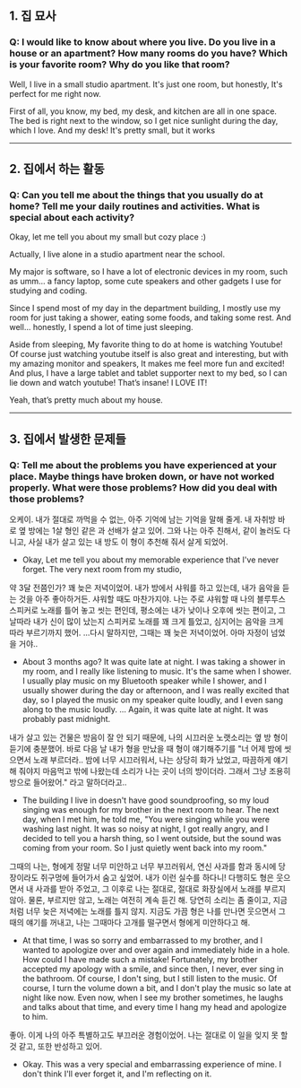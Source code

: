 ## 1. 집 묘사
### Q: I would like to know about where you live. Do you live in a house or an apartment? How many rooms do you have? Which is your favorite room? Why do you like that room?

Well, I live in a small studio apartment. It's just one room, but honestly, It's perfect for me right now.

First of all, you know, my bed, my desk, and kitchen are all in one space. The bed is right next to the window, so I get nice sunlight during the day, which I love. And my desk! It's pretty small, but it works 

---
## 2. 집에서 하는 활동
### Q: Can you tell me about the things that you usually do at home? Tell me your daily routines and activities. What is special about each activity?

Okay, let me tell you about my small but cozy place :)

Actually, I live alone in a studio apartment near the school.

My major is software, so I have a lot of electronic devices in my room, such as umm… a fancy laptop, some cute speakers and other gadgets I use for studying and coding.

Since I spend most of my day in the department building, I mostly use my room for just taking a shower, eating some foods, and taking some rest. And well… honestly, I spend a lot of time just sleeping.  
  
Aside from sleeping, My favorite thing to do at home is watching Youtube! Of course just watching youtube itself is also great and interesting, but with my amazing monitor and speakers, It makes me feel more fun and excited! And plus, I have a large tablet and tablet supporter next to my bed, so I can lie down and watch youtube! That’s insane! I LOVE IT!

Yeah, that’s pretty much about my house.

---
## 3. 집에서 발생한 문제들
### Q: Tell me about the problems you have experienced at your place. Maybe things have broken down, or have not worked properly. What were those problems? How did you deal with those problems?

오케이. 내가 절대로 까먹을 수 없는, 아주 기억에 남는 기억을 말해 줄게.
내 자취방 바로 옆 방에는 1살 형인 같은 과 선배가 살고 있어.
그와 나는 아주 친해서, 같이 놀러도 다니고, 사실 내가 살고 있는 내 방도 이 형이 추천해 줘서 살게 되었어.
- Okay, Let me tell you about my memorable experience that I've never forget. The very next room from my studio,  

약 3달 전쯤인가? 꽤 늦은 저녁이었어. 내가 방에서 샤워를 하고 있는데, 내가 음악을 듣는 것을 아주 좋아하거든. 샤워할 때도 마찬가지야. 나는 주로 샤워할 때 나의 블루투스 스피커로 노래를 틀어 놓고 씻는 편인데, 평소에는 내가 낮이나 오후에 씻는 편이고, 그날따라 내가 신이 많이 났는지 스피커로 노래를 꽤 크게 틀었고, 심지어는 음악을 크게 따라 부르기까지 했어. ...다시 말하지만, 그때는 꽤 늦은 저녁이었어. 아마 자정이 넘었을 거야..
- About 3 months ago? It was quite late at night. I was taking a shower in my room, and I really like listening to music. It's the same when I shower. I usually play music on my Bluetooth speaker while I shower, and I usually shower during the day or afternoon, and I was really excited that day, so I played the music on my speaker quite loudly, and I even sang along to the music loudly. ... Again, it was quite late at night. It was probably past midnight.

내가 살고 있는 건물은 방음이 잘 안 되기 때문에, 나의 시끄러운 노랫소리는 옆 방 형이 듣기에 충분했어. 바로 다음 날 내가 형을 만났을 때 형이 얘기해주기를 "너 어제 밤에 씻으면서 노래 부르더라.. 밤에 너무 시끄러워서, 나는 상당히 화가 났었고, 따끔하게 얘기해 줘야지 마음먹고 밖에 나왔는데 소리가 나는 곳이 너의 방이더라. 그래서 그냥 조용히 방으로 들어왔어." 라고 말하더라고..
- The building I live in doesn't have good soundproofing, so my loud singing was enough for my brother in the next room to hear. The next day, when I met him, he told me, "You were singing while you were washing last night. It was so noisy at night, I got really angry, and I decided to tell you a harsh thing, so I went outside, but the sound was coming from your room. So I just quietly went back into my room."

그때의 나는, 형에게 정말 너무 미안하고 너무 부끄러워서, 연신 사과를 함과 동시에 당장이라도 쥐구멍에 들어가서 숨고 싶었어. 내가 이런 실수를 하다니! 다행히도 형은 웃으면서 내 사과를 받아 주었고, 그 이후로 나는 절대로, 절대로 화장실에서 노래를 부르지 않아. 물론, 부르지만 않고, 노래는 여전히 계속 듣긴 해. 당연히 소리는 좀 줄이고, 지금처럼 너무 늦은 저녁에는 노래를 틀지 않지. 지금도 가끔 형은 나를 만나면 웃으면서 그때의 얘기를 꺼내고, 나는 그때마다 고개를 떨구면서 형에게 미안하다고 해.
- At that time, I was so sorry and embarrassed to my brother, and I wanted to apologize over and over again and immediately hide in a hole. How could I have made such a mistake! Fortunately, my brother accepted my apology with a smile, and since then, I never, ever sing in the bathroom. Of course, I don't sing, but I still listen to the music. Of course, I turn the volume down a bit, and I don't play the music so late at night like now. Even now, when I see my brother sometimes, he laughs and talks about that time, and every time I hang my head and apologize to him.

좋아. 이게 나의 아주 특별하고도 부끄러운 경험이었어. 나는 절대로 이 일을 잊지 못 할 것 같고, 또한 반성하고 있어.
- Okay. This was a very special and embarrassing experience of mine. I don't think I'll ever forget it, and I'm reflecting on it.
